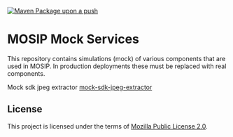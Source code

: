 [![Maven Package upon a push](https://github.com/mosip/mosip-mock-services/actions/workflows/push_trigger.yml/badge.svg?branch=release-1.2.0.1)](https://github.com/mosip/mosip-mock-services/actions/workflows/push_trigger.yml)

# MOSIP Mock Services

This repository contains simulations (mock) of various components that are used in MOSIP. In production deployments these must be replaced with real components.


Mock sdk jpeg extractor
[mock-sdk-jpeg-extractor](https://github.com/mosip/converters)

## License
This project is licensed under the terms of [Mozilla Public License 2.0](LICENSE).
